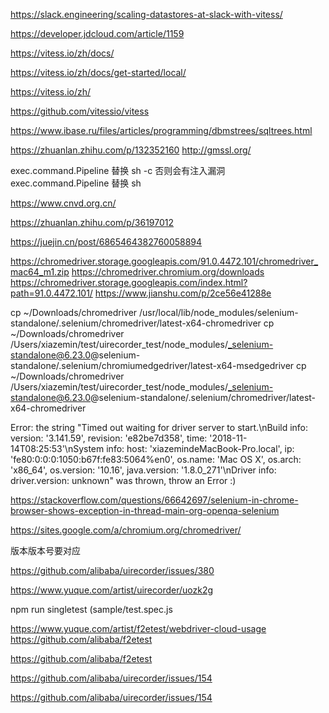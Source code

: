 https://slack.engineering/scaling-datastores-at-slack-with-vitess/

https://developer.jdcloud.com/article/1159

https://vitess.io/zh/docs/

https://vitess.io/zh/docs/get-started/local/

https://vitess.io/zh/

https://github.com/vitessio/vitess


https://www.ibase.ru/files/articles/programming/dbmstrees/sqltrees.html


https://zhuanlan.zhihu.com/p/132352160
http://gmssl.org/


exec.command.Pipeline  替换 sh -c
否则会有注入漏洞
exec.command.Pipeline  替换 sh 

https://www.cnvd.org.cn/

https://zhuanlan.zhihu.com/p/36197012

https://juejin.cn/post/6865464382760058894



https://chromedriver.storage.googleapis.com/91.0.4472.101/chromedriver_mac64_m1.zip
https://chromedriver.chromium.org/downloads
https://chromedriver.storage.googleapis.com/index.html?path=91.0.4472.101/
https://www.jianshu.com/p/2ce56e41288e


 cp ~/Downloads/chromedriver  /usr/local/lib/node_modules/selenium-standalone/.selenium/chromedriver/latest-x64-chromedriver
 cp ~/Downloads/chromedriver  /Users/xiazemin/test/uirecorder_test/node_modules/_selenium-standalone@6.23.0@selenium-standalone/.selenium/chromiumedgedriver/latest-x64-msedgedriver
  cp ~/Downloads/chromedriver  /Users/xiazemin/test/uirecorder_test/node_modules/_selenium-standalone@6.23.0@selenium-standalone/.selenium/chromedriver/latest-x64-chromedriver


Error: the string "Timed out waiting for driver server to start.\nBuild info: version: '3.141.59', revision: 'e82be7d358', time: '2018-11-14T08:25:53'\nSystem info: host: 'xiazemindeMacBook-Pro.local', ip: 'fe80:0:0:0:1050:b67f:fe83:5064%en0', os.name: 'Mac OS X', os.arch: 'x86_64', os.version: '10.16', java.version: '1.8.0_271'\nDriver info: driver.version: unknown" was thrown, throw an Error :)


https://stackoverflow.com/questions/66642697/selenium-in-chrome-browser-shows-exception-in-thread-main-org-openqa-selenium

https://sites.google.com/a/chromium.org/chromedriver/

版本版本号要对应


https://github.com/alibaba/uirecorder/issues/380

https://www.yuque.com/artist/uirecorder/uozk2g

npm run singletest \(sample/test.spec.js


https://www.yuque.com/artist/f2etest/webdriver-cloud-usage
https://github.com/alibaba/f2etest

https://github.com/alibaba/f2etest

https://github.com/alibaba/uirecorder/issues/154

https://github.com/alibaba/uirecorder/issues/154
